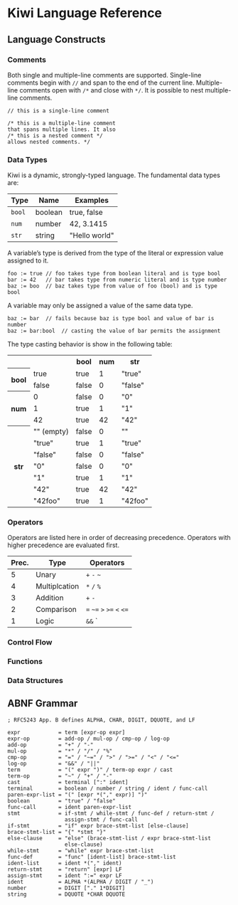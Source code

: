 # Kiwi Language Reference

## Language Constructs

### Comments

Both single and multiple-line comments are supported. Single-line comments
begin with `//` and span to the end of the current line. Multiple-line
comments open with `/*` and close with `*/`. It is possible to nest
multiple-line comments.

    // this is a single-line comment

    /* this is a multiple-line comment
    that spans multiple lines. It also
    /* this is a nested comment */
    allows nested comments. */

### Data Types

Kiwi is a dynamic, strongly-typed language. The fundamental data types are:

Type   | Name    | Examples
-------|---------|--------------
`bool` | boolean | true, false
`num`  | number  | 42, 3.1415
`str`  | string  | "Hello world"

A variable’s type is derived from the type of the literal or expression
value assigned to it.

    foo := true // foo takes type from boolean literal and is type bool
    bar := 42   // bar takes type from numeric literal and is type number
    baz := boo  // baz takes type from value of foo (bool) and is type bool

A variable may only be assigned a value of the same data type.

    baz := bar  // fails because baz is type bool and value of bar is number
    baz := bar:bool  // casting the value of bar permits the assignment

The type casting behavior is show in the following table:

<table>
  <tr>
    <th colspan="2">&nbsp;</th>
    <th>bool</th><th>num</th><th>str</th>
  </tr><tr>
    <th rowspan="2">bool</th>
    <td>true</td><td>true</td><td>1</td><td>"true"</td>
  </tr><tr>
    <td>false</td><td>false</td><td>0</td><td>"false"</td>
  </tr><tr>
    <th rowspan="3">num</th>
    <td>0</td><td>false</td><td>0</td><td>"0"</td>
  </tr><tr>
    <td>1</td><td>true</td><td>1</td><td>"1"</td>
  </tr><tr>
    <td>42</td><td>true</td><td>42</td><td>"42"</td>
  </tr><tr>
    <th rowspan="7">str</th>
    <td>"" (empty)</td><td>false</td><td>0</td><td>""</td>
  </tr><tr>
    <td>"true"</td><td>true</td><td>1</td><td>"true"</td>
  </tr><tr>
    <td>"false"</td><td>false</td><td>0</td><td>"false"</td>
  </tr><tr>
    <td>"0"</td><td>false</td><td>0</td><td>"0"</td>
  </tr><tr>
    <td>"1"</td><td>true</td><td>1</td><td>"1"</td>
  </tr><tr>
    <td>"42"</td><td>true</td><td>42</td><td>"42"</td>
  </tr><tr>
    <td>"42foo"</td><td>true</td><td>1</td><td>"42foo"</td>
  </tr>
</table>

### Operators

Operators are listed here in order of decreasing precedence. Operators with
higher precedence are evaluated first.

Prec. | Type          | Operators
------|---------------|----------------------------
 5    | Unary         | `+` `-` `~`
 4    | Multiplcation | `*` `/` `%`
 3    | Addition      | `+` `-`
 2    | Comparison    | `=` `~=` `>` `>=` `<` `<=`
 1    | Logic         | `&&` `||`

### Control Flow

### Functions

### Data Structures

## ABNF Grammar

    ; RFC5243 App. B defines ALPHA, CHAR, DIGIT, DQUOTE, and LF

    expr            = term [expr-op expr]
    expr-op         = add-op / mul-op / cmp-op / log-op
    add-op          = "+" / "-"
    mul-op          = "*" / "/" / "%"
    cmp-op          = "=" / "~=" / ">" / ">=" / "<" / "<="
    log-op          = "&&" / "||"
    term            = "(" expr ")" / term-op expr / cast
    term-op         = "~" / "+" / "-"
    cast            = terminal [":" ident]
    terminal        = boolean / number / string / ident / func-call
    paren-expr-list = "(" [expr *("," expr)] ")"
    boolean         = "true" / "false"
    func-call       = ident paren-expr-list
    stmt            = if-stmt / while-stmt / func-def / return-stmt /
                      assign-stmt / func-call
    if-stmt         = "if" expr brace-stmt-list [else-clause]
    brace-stmt-list = "{" *stmt "}"
    else-clause     = "else" (brace-stmt-list / expr brace-stmt-list
                      else-clause)
    while-stmt      = "while" expr brace-stmt-list
    func-def        = "func" [ident-list] brace-stmt-list
    ident-list      = ident *("," ident)
    return-stmt     = "return" [expr] LF
    assign-stmt     = ident ":=" expr LF
    ident           = ALPHA *(ALPHA / DIGIT / "_")
    number          = DIGIT ["." 1*DIGIT]
    string          = DQUOTE *CHAR DQUOTE
